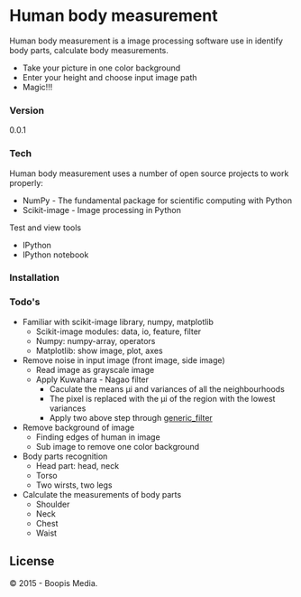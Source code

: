 # Human body measurement

Human body measurement is a image processing software use in identify body parts, calculate body measurements.

  - Take your picture in one color background
  - Enter your height and choose input image path
  - Magic!!!

### Version
0.0.1

### Tech

Human body measurement uses a number of open source projects to work properly:

* NumPy - The fundamental package for scientific computing with Python
* Scikit-image - Image processing in Python

Test and view tools

* IPython
* IPython notebook

### Installation

### Todo's

* Familiar with scikit-image library, numpy, matplotlib
  * Scikit-image modules: data, io, feature, filter
  * Numpy: numpy-array, operators
  * Matplotlib: show image, plot, axes
* Remove noise in input image (front image, side image)
  * Read image as grayscale image
  * Apply Kuwahara - Nagao filter
    * Caculate the means μi and variances of all the neighbourhoods
    * The pixel is replaced with the μi of the region with the lowest variances
    * Apply two above step through [generic_filter](http://docs.scipy.org/doc/scipy/reference/generated/scipy.ndimage.filters.generic_filter.html)
* Remove background of image
  * Finding edges of human in image
  * Sub image to remove one color background
* Body parts recognition 
  * Head part: head, neck
  * Torso
  * Two wirsts, two legs
* Calculate the measurements of body parts
  * Shoulder
  * Neck
  * Chest
  * Waist 

License
----

© 2015 - Boopis Media.
